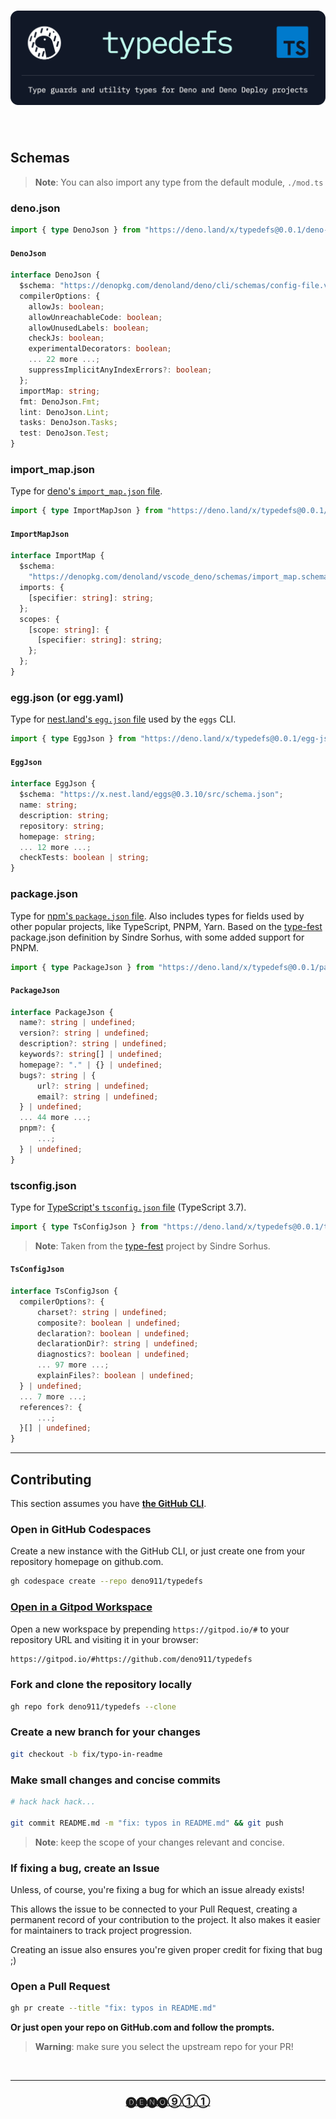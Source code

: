 <div align="center">

# [![deno911/typedefs - Type Guards and Utilities for Deno and Deno Deploy](https://raw.githubusercontent.com/deno911/typedefs/main/.github/banner.png)](https://deno.land/x/typedefs)

</div><br>

## Schemas

> **Note**: You can also import any type from the default module, `./mod.ts`

### deno.json

```ts
import { type DenoJson } from "https://deno.land/x/typedefs@0.0.1/deno-json.d.ts";
```

#### `DenoJson`

```ts
interface DenoJson {
  $schema: "https://denopkg.com/denoland/deno/cli/schemas/config-file.v1.json";
  compilerOptions: {
    allowJs: boolean;
    allowUnreachableCode: boolean;
    allowUnusedLabels: boolean;
    checkJs: boolean;
    experimentalDecorators: boolean;
    ... 22 more ...;
    suppressImplicitAnyIndexErrors?: boolean;
  };
  importMap: string;
  fmt: DenoJson.Fmt;
  lint: DenoJson.Lint;
  tasks: DenoJson.Tasks;
  test: DenoJson.Test;
}
```

### import_map.json

Type for [deno's `import_map.json` file](https://deno.land/manual@v1.6.0/linking_to_external_code/import_maps).

```ts
import { type ImportMapJson } from "https://deno.land/x/typedefs@0.0.1/import-map-json.d.ts";
```

#### `ImportMapJson`

```ts
interface ImportMap {
  $schema:
    "https://denopkg.com/denoland/vscode_deno/schemas/import_map.schema.json";
  imports: {
    [specifier: string]: string;
  };
  scopes: {
    [scope: string]: {
      [specifier: string]: string;
    };
  };
}
```

### egg.json (or egg.yaml)

Type for [nest.land's `egg.json` file](https://docs.nest.land/eggs/configuration) used by the `eggs` CLI.

```ts
import { type EggJson } from "https://deno.land/x/typedefs@0.0.1/egg-json.d.ts";
```

#### `EggJson`

```ts
interface EggJson {
  $schema: "https://x.nest.land/eggs@0.3.10/src/schema.json";
  name: string;
  description: string;
  repository: string;
  homepage: string;
  ... 12 more ...;
  checkTests: boolean | string;
}
```

### package.json

Type for [npm's `package.json` file](https://docs.npmjs.com/creating-a-package-json-file). Also includes types for fields used by other popular projects, like TypeScript, PNPM, Yarn. Based on the [type-fest](https://github.com/sindresorhus/type-fest) package.json definition by Sindre Sorhus, with some added support for PNPM.

```ts
import { type PackageJson } from "https://deno.land/x/typedefs@0.0.1/package-json.d.ts";
```

#### `PackageJson`

```ts
interface PackageJson {
  name?: string | undefined;
  version?: string | undefined;
  description?: string | undefined;
  keywords?: string[] | undefined;
  homepage?: "." | {} | undefined;
  bugs?: string | {
      url?: string | undefined;
      email?: string | undefined;
  } | undefined;
  ... 44 more ...;
  pnpm?: {
      ...;
  } | undefined;
}
```

### tsconfig.json

Type for [TypeScript's `tsconfig.json` file](https://www.typescriptlang.org/docs/handbook/tsconfig-json.html) (TypeScript 3.7).

```ts
import { type TsConfigJson } from "https://deno.land/x/typedefs@0.0.1/tsconfig-json.d.ts";
```

> **Note**: Taken from the [type-fest](https://github.com/sindresorhus/type-fest) project by Sindre Sorhus.

#### `TsConfigJson`

```ts
interface TsConfigJson {
  compilerOptions?: {
      charset?: string | undefined;
      composite?: boolean | undefined;
      declaration?: boolean | undefined;
      declarationDir?: string | undefined;
      diagnostics?: boolean | undefined;
      ... 97 more ...;
      explainFiles?: boolean | undefined;
  } | undefined;
  ... 7 more ...;
  references?: {
      ...;
  }[] | undefined;
}
```

---

## Contributing

This section assumes you have [**the GitHub CLI**](https://cli.github.com).

### Open in GitHub Codespaces

Create a new instance with the GitHub CLI, or just create one from your
repository homepage on github.com.

```sh
gh codespace create --repo deno911/typedefs
```

### [Open in a Gitpod Workspace](https://gitpod.io/#https://github.com/deno911/typedefs)

Open a new workspace by prepending `https://gitpod.io/#` to your repository URL
and visiting it in your browser:

```md
https://gitpod.io/#https://github.com/deno911/typedefs
```

### Fork and clone the repository locally

```sh
gh repo fork deno911/typedefs --clone
```

### Create a new branch for your changes

```sh
git checkout -b fix/typo-in-readme
```

### Make small changes and concise commits

```sh
# hack hack hack...

git commit README.md -m "fix: typos in README.md" && git push
```

> **Note**: keep the scope of your changes relevant and concise.

### If fixing a bug, create an Issue

Unless, of course, you're fixing a bug for which an issue already exists!

This allows the issue to be connected to your Pull Request, creating a permanent
record of your contribution to the project. It also makes it easier for
maintainers to track project progression.

Creating an issue also ensures you're given proper credit for fixing that bug ;)

### Open a Pull Request

```sh
gh pr create --title "fix: typos in README.md"
```

**Or just open your repo on GitHub.com and follow the prompts.**

> **Warning**: make sure you select the upstream repo for your PR!

<br>

---

<div align="center">

### [🅓🅔🅝🅞⑨①①][deno911]

</div>

[deno.land]: https://deno.land "Deno.land - Official Module Registry"
[deno911]: https://github.com/deno911 "Projects by deno911 on GitHub"
